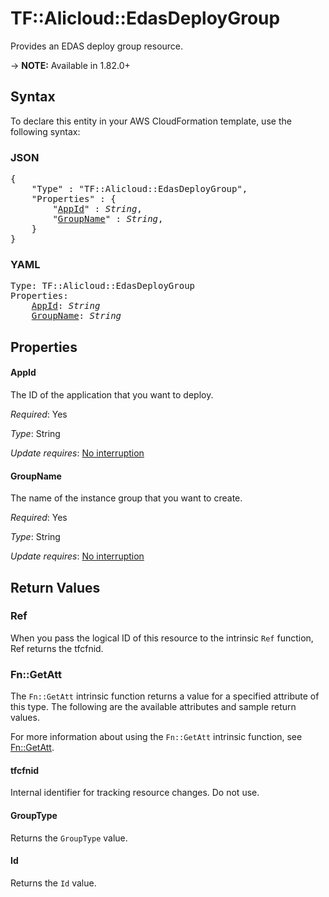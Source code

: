 # TF::Alicloud::EdasDeployGroup

Provides an EDAS deploy group resource.

-> **NOTE:** Available in 1.82.0+

## Syntax

To declare this entity in your AWS CloudFormation template, use the following syntax:

### JSON

<pre>
{
    "Type" : "TF::Alicloud::EdasDeployGroup",
    "Properties" : {
        "<a href="#appid" title="AppId">AppId</a>" : <i>String</i>,
        "<a href="#groupname" title="GroupName">GroupName</a>" : <i>String</i>,
    }
}
</pre>

### YAML

<pre>
Type: TF::Alicloud::EdasDeployGroup
Properties:
    <a href="#appid" title="AppId">AppId</a>: <i>String</i>
    <a href="#groupname" title="GroupName">GroupName</a>: <i>String</i>
</pre>

## Properties

#### AppId

The ID of the application that you want to deploy.

_Required_: Yes

_Type_: String

_Update requires_: [No interruption](https://docs.aws.amazon.com/AWSCloudFormation/latest/UserGuide/using-cfn-updating-stacks-update-behaviors.html#update-no-interrupt)

#### GroupName

The name of the instance group that you want to create.

_Required_: Yes

_Type_: String

_Update requires_: [No interruption](https://docs.aws.amazon.com/AWSCloudFormation/latest/UserGuide/using-cfn-updating-stacks-update-behaviors.html#update-no-interrupt)

## Return Values

### Ref

When you pass the logical ID of this resource to the intrinsic `Ref` function, Ref returns the tfcfnid.

### Fn::GetAtt

The `Fn::GetAtt` intrinsic function returns a value for a specified attribute of this type. The following are the available attributes and sample return values.

For more information about using the `Fn::GetAtt` intrinsic function, see [Fn::GetAtt](https://docs.aws.amazon.com/AWSCloudFormation/latest/UserGuide/intrinsic-function-reference-getatt.html).

#### tfcfnid

Internal identifier for tracking resource changes. Do not use.

#### GroupType

Returns the <code>GroupType</code> value.

#### Id

Returns the <code>Id</code> value.

